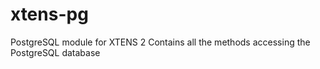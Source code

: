 # xtens-pg
PostgreSQL module for XTENS 2
Contains all the methods accessing the PostgreSQL database
